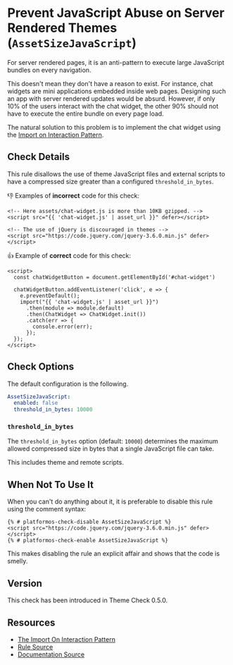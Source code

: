 # Prevent JavaScript Abuse on Server Rendered Themes (`AssetSizeJavaScript`)

For server rendered pages, it is an anti-pattern to execute large JavaScript bundles on every navigation.

This doesn't mean they don't have a reason to exist. For instance, chat widgets are mini applications embedded inside web pages. Designing such an app with server rendered updates would be absurd. However, if only 10% of the users interact with the chat widget, the other 90% should not have to execute the entire bundle on every page load.

The natural solution to this problem is to implement the chat widget using the [Import on Interaction Pattern][ioip].

## Check Details

This rule disallows the use of theme JavaScript files and external scripts to have a compressed size greater than a configured `threshold_in_bytes`.

:-1: Examples of **incorrect** code for this check:
```liquid
<!-- Here assets/chat-widget.js is more than 10KB gzipped. -->
<script src="{{ 'chat-widget.js' | asset_url }}" defer></script>

<!-- The use of jQuery is discouraged in themes -->
<script src="https://code.jquery.com/jquery-3.6.0.min.js" defer></script>
```

:+1: Example of **correct** code for this check:
```liquid
<script>
  const chatWidgetButton = document.getElementById('#chat-widget')

  chatWidgetButton.addEventListener('click', e => {
    e.preventDefault();
    import("{{ 'chat-widget.js' | asset_url }}")
      .then(module => module.default)
      .then(ChatWidget => ChatWidget.init())
      .catch(err => {
        console.error(err);
      });
  });
</script>
```

## Check Options

The default configuration is the following.

```yaml
AssetSizeJavaScript:
  enabled: false
  threshold_in_bytes: 10000
```

### `threshold_in_bytes`

The `threshold_in_bytes` option (default: `10000`) determines the maximum allowed compressed size in bytes that a single JavaScript file can take.

This includes theme and remote scripts.

## When Not To Use It

When you can't do anything about it, it is preferable to disable this rule using the comment syntax:

```
{% # platformos-check-disable AssetSizeJavaScript %}
<script src="https://code.jquery.com/jquery-3.6.0.min.js" defer></script>
{% # platformos-check-enable AssetSizeJavaScript %}
```

This makes disabling the rule an explicit affair and shows that the code is smelly.

## Version

This check has been introduced in Theme Check 0.5.0.

## Resources

- [The Import On Interaction Pattern][ioip]
- [Rule Source][codesource]
- [Documentation Source][docsource]

[ioip]: https://addyosmani.com/blog/import-on-interaction/
[codesource]: /lib/platformos_check/checks/asset_size_javascript.rb
[docsource]: /docs/checks/asset_size_javascript.md

